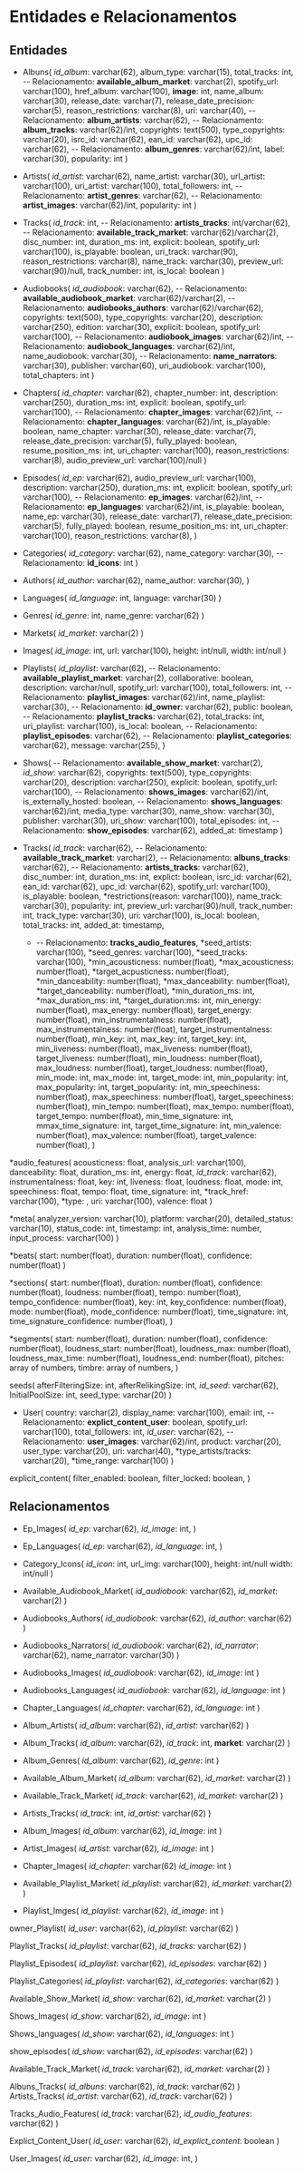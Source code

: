 # Entidades e Relacionamentos

## Entidades

- Albuns(
    *id_album*: varchar(62),
    album_type: varchar(15),
    total_tracks: int,
    -- Relacionamento: **available_album_market**: varchar(2),
    spotify_url: varchar(100),
    href_album: varchar(100),
    **image**: int,
    name_album: varchar(30),
    release_date: varchar(7),
    release_date_precision: varchar(5),
    reason_restrictions: varchar(8),
    uri: varchar(40),
    -- Relacionamento: **album_artists**: varchar(62),
    -- Relacionamento: **album_tracks**: varchar(62)/int,
    copyrights: text(500),
    type_copyrights: varchar(20),
    isrc_id: varchar(62),
    ean_id: varchar(62),
    upc_id: varchar(62),
    -- Relacionamento: **album_genres**: varchar(62)/int,
    label: varchar(30),
    popularity: int
)

- Artists(
    *id_artist*: varchar(62),
    name_artist: varchar(30),
    url_artist: varchar(100),
    uri_artist: varchar(100),
    total_followers: int,
    -- Relacionamento: **artist_genres**: varchar(62),
    -- Relacionamento: **artist_images**: varchar(62)/int,
    popularity: int
)

- Tracks(
    *id_track*: int,
    -- Relacionamento: **artists_tracks**: int/varchar(62),
    -- Relacionamento: **available_track_market**: varchar(62)/varchar(2),
    disc_number: int,
    duration_ms: int,
    explicit: boolean,
    spotify_url: varchar(100),
    is_playable: boolean,
    uri_track: varchar(90),
    reason_restrictions: varchar(8),
    name_track: varchar(30),
    preview_url: varchar(90)/null,
    track_number: int,
    is_local: boolean
)

- Audiobooks(
    *id_audiobook*: varchar(62),
    -- Relacionamento: **available_audiobook_market**: varchar(62)/varchar(2),
    -- Relacionamento: **audiobooks_authors**: varchar(62)/varchar(62),
    copyrights: text(500),
    type_copyrights: varchar(20),
    description: varchar(250),
    edition: varchar(30),
    explicit: boolean,
    spotify_url: varchar(100),
    -- Relacionamento: **audiobook_images**: varchar(62)/int,
    -- Relacionamento: **audiobook_languages**: varchar(62)/int,
    name_audiobook: varchar(30),
    -- Relacionamento: **name_narrators**: varchar(30),
    publisher: varchar(60),
    uri_audiobook: varchar(100),
    total_chapters: int
)

- Chapters(
    *id_chapter*: varchar(62),
    chapter_number: int,
    description: varchar(250),
    duration_ms: int,
    explicit: boolean,
    spotify_url: varchar(100),
    -- Relacionamento: **chapter_images**: varchar(62)/int,
    -- Relacionamento: **chapter_languages**: varchar(62)/int,
    is_playable: boolean,
    name_chapter: varchar(30),
    release_date: varchar(7),
    release_date_precision: varchar(5),
    fully_played: boolean,
    resume_position_ms: int,
    uri_chapter: varchar(100),
    reason_restrictions: varchar(8),
    audio_preview_url: varchar(100)/null
)

- Episodes(
    *id_ep*: varchar(62),
    audio_preview_url: varchar(100),
    description: varchar(250),
    duration_ms: int,
    explicit: boolean,
    spotify_url: varchar(100),
    -- Relacionamento: **ep_images**: varchar(62)/int,
    -- Relacionamento: **ep_languages**: varchar(62)/int,
    is_playable: boolean,
    name_ep: varchar(30),
    release_date: varchar(7),
    release_date_precision: varchar(5),
    fully_played: boolean,
    resume_position_ms: int,
    uri_chapter: varchar(100),
    reason_restrictions: varchar(8),
)

- Categories(
    *id_category*: varchar(62),
    name_category: varchar(30),
    -- Relacionamento: **id_icons**: int
)

- Authors(
    *id_author*: varchar(62),
    name_author: varchar(30),
)

- Languages(
    *id_language*: int,
    language: varchar(30)
)

- Genres(
    *id_genre*: int,
    name_genre: varchar(62)
)

- Markets(
    *id_market*: varchar(2)
)

- Images(
    *id_image*: int,
    url: varchar(100),
    height: int/null,
    width: int/null
)

- Playlists(
    *id_playlist*: varchar(62),
    -- Relacionamento: **available_playlist_market**: varchar(2),
    collaborative: boolean,
    description: varchar/null,
    spotify_url: varchar(100),
    total_followers: int,
    -- Relacionamento: **playlist_images**: varchar(62)/int,
    name_playlist: varchar(30),
    -- Relacionamento: **id_owner**: varchar(62),
    public: boolean,
    -- Relacionamento: **playlist_tracks**: varchar(62),
    total_tracks: int,
    uri_playlist: varchar(100),
    is_local: boolean,
    -- Relacionamento: **playlist_episodes**: varchar(62),
    -- Relacionamento: **playlist_categories**: varchar(62),
    message: varchar(255),
)

- Shows(
    -- Relacionamento: **available_show_market**: varchar(2),
    *id_show*: varchar(62),
    copyrights: text(500),
    type_copyrights: varchar(20),
    description: varchar(250),
    explicit: boolean,
    spotify_url: varchar(100),
    -- Relacionamento: **shows_images**: varchar(62)/int,
    is_externally_hosted: boolean,
    -- Relacionamento: **shows_languages**: varchar(62)/int,
    media_type: varchar(30),
    name_show: varchar(30),
    publisher: varchar(30),
    uri_show: varchar(100),
    total_episodes: int,
    -- Relacionamento: **show_episodes**: varchar(62),
    added_at: timestamp
)

- Tracks(
    *id_track*: varchar(62),
    -- Relacionamento: **available_track_market**: varchar(2),
    -- Relacionamento: **albuns_tracks**: varchar(62),
    -- Relacionamento: **artists_tracks**: varchar(62),
    disc_number: int,
    duration_ms: int,
    explict: boolean,
    isrc_id: varchar(62),
    ean_id: varchar(62),
    upc_id: varchar(62),
    spotify_url: varchar(100),
    is_playable: boolean,
    *restrictions(reason: varchar(100)),
    name_track: varchar(30),
    popularity: int,
    preview_url: varchar(90)/null,
    track_number: int,
    track_type: varchar(30),
    uri: varchar(100),
    is_local: boolean,
    total_tracks: int,
    added_at: timestamp,
    * -- Relacionamento: **tracks_audio_features**,
    *seed_artists: varchar(100),
    *seed_genres: varchar(100),
    *seed_tracks: varchar(100),
    *min_acousticness: number(float),
    *max_acousticness: number(float),
    *target_acpusticness: number(float),
    *min_danceability: number(float),
    *max_danceability: number(float),
    *target_danceability: number(float),
    *min_duration_ms: int,
    *max_duration_ms: int,
    *target_duration:ms: int,
    min_energy: number(float),
    max_energy: number(float),
    target_energy: number(float),
    min_instrumentalness: number(float),
    max_instrumentalness: number(float),
    target_instrumentalness: number(float),
    min_key: int,
    max_key: int,
    target_key: int,
    min_liveness: number(float),
    max_liveness: number(float),
    target_liveness: number(float),
    min_loudness: number(float),
    max_loudness: number(float),
    target_loudness: number(float),
    min_mode: int,
    max_mode: int,
    target_mode: int,
    min_popularity: int,
    max_popularity: int,
    target_popularity: int,
    min_speechiness: number(float),
    max_speechiness: number(float),
    target_speechiness: number(float),
    min_tempo: number(float),
    max_tempo: number(float),
    target_tempo: number(float),
    min_time_signature: int,
    mmax_time_signature: int,
    target_time_signature: int,
    min_valence: number(float),
    max_valence: number(float),
    target_valence: number(float),
)

*audio_features(
    acousticness: float,
    analysis_url: varchar(100),
    danceability: float,
    duration_ms: int,
    energy: float,
    *id_track*: varchar(62),
    instrumentalness: float,
    key: int,
    liveness: float,
    loudness: float,
    mode: int,
    speechiness: float,
    tempo: float,
    time_signature: int,
    *track_href: varchar(100),
    *type: ,
    uri: varchar(100),
    valence: float
)

*meta(
    analyzer_version: varchar(10),
    platform: varchar(20),
    detailed_status: varchar(10),
    status_code: int,
    timestamp: int,
    analysis_time: number,
    input_process: varchar(100)
)

*beats(
    start: number(float),
    duration: number(float),
    confidence: number(float)
)

*sections(
    start: number(float),
    duration: number(float),
    confidence: number(float),
    loudness: number(float),
    tempo: number(float),
    tempo_confidence: number(float),
    key: int,
    key_confidence: number(float),
    mode: number(float),
    mode_confidence: number(float),
    time_signature: int,
    time_signature_confidence: number(float),
)

*segments(
    start: number(float),
    duration: number(float),
    confidence: number(float),
    loudness_start: number(float),
    loudness_max: number(float),
    loudness_max_time: number(float),
    loudness_end: number(float),
    pitches: array of numbers,
    timbre: array of numbers,
)

seeds(
    afterFilteringSize: int,
    afterRelikingSize: int,
    *id_seed*: varchar(62),
    InitialPoolSize: int,
    seed_type: varchar(20)
)

- User(
    country: varchar(2),
    display_name: varchar(100),
    email: int, 
    -- Relacionamento: **explict_content_user**: boolean,
    spotify_url: varchar(100),
    total_followers: int,
    *id_user*: varchar(62),
   -- Relacionamento: **user_images**: varchar(62)/int,
   product: varchar(20),
   user_type: varchar(20),
   uri: varchar(40),
   *type_artists/tracks: varchar(20),
   *time_range: varchar(100)
)

explicit_content(
    filter_enabled: boolean,
    filter_locked: boolean,
)


## Relacionamentos

- Ep_Images(
    *id_ep*: varchar(62),
    *id_image*: int,
)

- Ep_Languages(
    *id_ep*: varchar(62),
    *id_language*: int,
)

- Category_Icons(
    *id_icon*: int,
    url_img: varchar(100),
    height: int/null
    width: int/null
)

- Available_Audiobook_Market(
    *id_audiobook*: varchar(62),
    *id_market*: varchar(2)
)

- Audiobooks_Authors(
    *id_audiobook*: varchar(62),
    *id_author*: varchar(62)
)

- Audiobooks_Narrators(
    *id_audiobook*: varchar(62),
    *id_narrator*: varchar(62),
    name_narrator: varchar(30)
)

- Audiobooks_Images(
    *id_audiobook*: varchar(62),
    *id_image*: int
)

- Audiobooks_Languages(
    *id_audiobook*: varchar(62),
    *id_language*: int
)

- Chapter_Languages(
    *id_chapter*: varchar(62),
    *id_language*: int
)

- Album_Artists(
    *id_album*: varchar(62),
    *id_artist*: varchar(62)
)

- Album_Tracks(
    *id_album*: varchar(62),
    *id_track*: int,
    **market**: varchar(2)
)

- Album_Genres(
    *id_album*: varchar(62),
    *id_genre*: int
)

- Available_Album_Market(
    *id_album*: varchar(62),
    *id_market*: varchar(2)
)

- Available_Track_Market(
    *id_track*: varchar(62),
    *id_market*: varchar(2)
)

- Artists_Tracks(
    *id_track*: int,
    *id_artist*: varchar(62)
)

- Album_Images(
    *id_album*: varchar(62),
    *id_image*: int
)

- Artist_Images(
    *id_artist*: varchar(62),
    *id_image*: int
)

- Chapter_Images(
    *id_chapter*: varchar(62)
    *id_image*: int
)

- Available_Playlist_Market(
    *id_playlist*: varchar(62),
    *id_market*: varchar(2)
)

- Playlist_Imges(
    *id_playlist*: varchar(62),
    *id_image*: int
)

owner_Playlist(
    *id_user*: varchar(62),
    *id_playlist*: varchar(62)
)

Playlist_Tracks(
    *id_playlist*: varchar(62),
    *id_tracks*: varchar(62)
)

Playlist_Episodes(
    *id_playlist*: varchar(62),
    *id_episodes*: varchar(62)
)

Playlist_Categories(
    *id_playlist*: varchar(62),
    *id_categories*: varchar(62)
)

Available_Show_Market(
    *id_show*: varchar(62),
    *id_market*: varchar(2)
)

Shows_Images(
    *id_show*: varchar(62),
    *id_image*: int
)

Shows_languages(
    *id_show*: varchar(62),
    *id_languages*: int
)

show_episodes(
    *id_show*: varchar(62),
    *id_episodes*: varchar(62)
)

Available_Track_Market(
    *id_track*: varchar(62),
    *id_market*: varchar(2)
)

Albuns_Tracks(
    *id_albuns*: varchar(62),
    *id_track*: varchar(62)
)
Artists_Tracks(
    *id_artist*: varchar(62),
    *id_track*: varchar(62)
)

Tracks_Audio_Features(
    *id_track*: varchar(62),
    *id_audio_features*: varchar(62)
)

Explict_Content_User(
    *id_user*: varchar(62),
    *id_explict_content*: boolean
)

User_Images(
    *id_user*: varchar(62),
    *id_image*: int,
)
